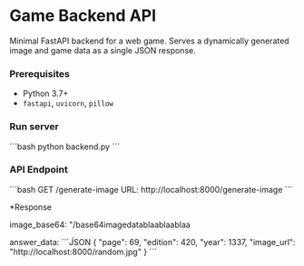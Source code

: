 # Game Backend API

Minimal FastAPI backend for a web game. Serves a dynamically generated image and game data as a single JSON response.

### Prerequisites

* Python 3.7+
* `fastapi`, `uvicorn`, `pillow`

### Run server
´´´bash
python backend.py
´´´

### API Endpoint
´´´bash
GET /generate-image
URL: http://localhost:8000/generate-image
´´´

*Response

image_base64: "/base64imagedatablaablaablaa

answer_data:
´´´J́SON
{
    "page": 69,
    "edition": 420,
    "year": 1337,
    "image_url": "http://localhost:8000/random.jpg"
}
´´´
